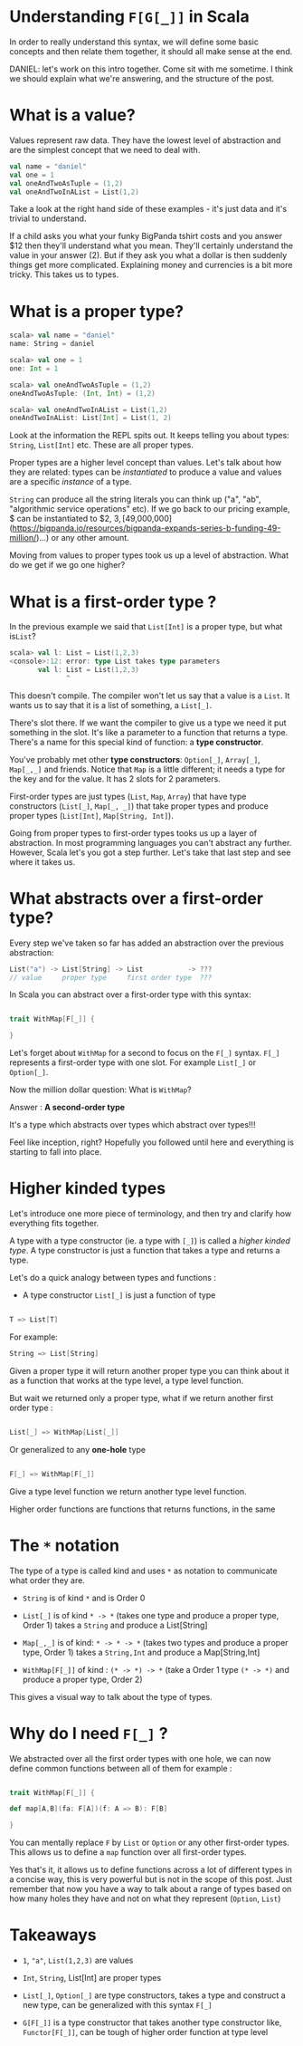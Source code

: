 # Understanding `F[G[_]]` in Scala

In order to really understand this syntax, we will define some basic concepts and then relate them together, it should all make sense at the end.

DANIEL: let's work on this intro together. Come sit with me sometime. I think we should explain what we're answering, and the structure of the post.

# What is a value?

Values represent raw data. They have the lowest level of abstraction and are the simplest concept that we need to deal with. 

```scala
val name = "daniel"
val one = 1
val oneAndTwoAsTuple = (1,2)
val oneAndTwoInAList = List(1,2)
```

Take a look at the right hand side of these examples - it's just data and it's trivial to understand.

If a child asks you what your funky BigPanda tshirt costs and you answer $12 then they'll understand what you mean. They'll certainly understand the value in your answer (2). But if they ask you what a dollar is then suddenly things get more complicated. Explaining money and currencies is a bit more tricky. This takes us to types.

# What is a proper type?

```scala
scala> val name = "daniel"
name: String = daniel

scala> val one = 1
one: Int = 1

scala> val oneAndTwoAsTuple = (1,2)
oneAndTwoAsTuple: (Int, Int) = (1,2)

scala> val oneAndTwoInAList = List(1,2)
oneAndTwoInAList: List[Int] = List(1, 2)
```

Look at the information the REPL spits out. It keeps telling you about types: `String`, `List[Int]` etc. These are all proper types.

Proper types are a higher level concept than values. Let's talk about how they are related: types can be *instantiated* to produce a value and values are a specific *instance* of a type.

`String` can produce all the string literals you can think up ("a", "ab", "algorithmic service operations" etc). If we go back to our pricing example, $ can be instantiated to $2, $3, [$49,000,000](https://bigpanda.io/resources/bigpanda-expands-series-b-funding-49-million/)...) or any other amount.

Moving from values to proper types took us up a level of abstraction. What do we get if we go one higher?

# What is a first-order type ?

In the previous example we said that `List[Int]` is a proper type, but what is`List`?

```scala
scala> val l: List = List(1,2,3)
<console>:12: error: type List takes type parameters
       val l: List = List(1,2,3)
              ^
```

This doesn't compile. The compiler won't let us say that a value is a `List`. It wants us to say that it is a list of something, a `List[_]`.
 
There's slot there. If we want the compiler to give us a type we need it put something in the slot. It's like a parameter to a function that returns a type. There's a name for this special kind of function: a **type constructor**.

You've probably met other **type constructors**: `Option[_]`, `Array[_]`, `Map[_,_]` and friends. Notice that `Map` is a little different; it needs a type for the key and for the value. It has 2 slots for 2 parameters.

First-order types are just types (`List`, `Map`, `Array`) that have type constructors (`List[_]`, `Map[_, _]`) that take proper types and produce proper types (`List[Int]`, `Map[String, Int]`). 

Going from proper types to first-order types tooks us up a layer of abstraction. In most programming languages you can't abstract any further. However, Scala let's you got a step further.  Let's take that last step and see where it takes us.

# What abstracts over a first-order type?

Every step we've taken so far has added an abstraction over the previous abstraction: 

```scala
List("a") -> List[String] -> List           -> ???
// value     proper type     first order type  ???
```

In Scala you can abstract over a first-order type with this syntax:


```scala

trait WithMap[F[_]] {

}

```
Let's forget about `WithMap` for a second to focus on the `F[_]` syntax. `F[_]` represents a first-order type with one slot. For example `List[_]` or `Option[_]`.


Now the million dollar question: What is `WithMap`?

Answer : **A second-order type**

It's a type which abstracts over types which abstract over types!!!

Feel like inception, right? Hopefully you followed until here and everything is starting to fall into place.

# Higher kinded types

Let's introduce one more piece of terminology, and then try and clarify how everything fits together.

A type with a type constructor (ie. a type with `[_]`) is called a *higher kinded type*. A type constructor is just a function that takes a type and returns a type.

Let's do a quick analogy between types and functions :

- A type constructor `List[_]` is just a function of type 

```scala

T => List[T]

```
For example:

```scala
String => List[String]

```

Given a proper type it will return another proper type you can think about it as 
a function that works at the type level, a type level function.

But wait we returned only a proper type, what if we return another first order type : 


```scala

List[_] => WithMap[List[_]]

```

Or generalized to any **one-hole** type

```scala

F[_] => WithMap[F[_]]

```
Give a type level function we return another type level function.

Higher order functions are functions that returns functions, in the same

# The `*` notation 

The type of a type is called kind and uses `*` as notation to communicate what order they are.

- `String` is of kind `*` and is Order 0

- `List[_]` is of kind `* -> *` (takes one type and produce a proper type, Order 1) 
   takes a `String` and produce a List[String]

- `Map[_,_]` is of kind: `* -> * -> *` (takes two types and produce a proper type, Order 1) 
  takes a `String,Int` and produce a Map[String,Int]

- `WithMap[F[_]]`  of kind : `(* -> *) -> *` (take a Order 1 type `(* -> *)` and produce a proper type, Order 2)

This gives a visual way to talk about the type of types.


# Why do I need `F[_]` ?

We abstracted over all the first order types with one hole, we can now
define common functions between all of them for example :

```scala

trait WithMap[F[_]] {

def map[A,B](fa: F[A])(f: A => B): F[B]

}

```

You can mentally replace `F` by `List` or `Option` or any other first-order types.
This allows us to define a `map` function over all first-order types. 

Yes that's it, it allows us to define functions across a lot of different types in a concise
way, this is very powerful but is not in the scope of this post. Just remember that now you have a 
way to talk about a range of types based on how many holes they have and not on what they
represent (`Option`, `List`) 


# Takeaways

- `1`, `"a"`, `List(1,2,3)` are values

- `Int`, `String`, List[Int] are proper types 

- `List[_]`, `Option[_]`  are type constructors, takes a type and construct a new type,
can be generalized with this syntax `F[_]`

- `G[F[_]]` is a type constructor that takes another type constructor like, 
`Functor[F[_]]`, can be tough of higher order function at type level
